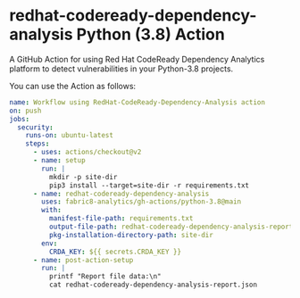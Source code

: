 # redhat-codeready-dependency-analysis Python (3.8)  Action

A GitHub Action for using Red Hat CodeReady Dependency Analytics platform to detect vulnerabilities in your Python-3.8 projects.

You can use the Action as follows:

```yaml
name: Workflow using RedHat-CodeReady-Dependency-Analysis action
on: push
jobs:
  security:
    runs-on: ubuntu-latest
    steps:
      - uses: actions/checkout@v2
      - name: setup
        run: |
          mkdir -p site-dir
          pip3 install --target=site-dir -r requirements.txt      
      - name: redhat-codeready-dependency-analysis
        uses: fabric8-analytics/gh-actions/python-3.8@main
        with:
          manifest-file-path: requirements.txt
          output-file-path: redhat-codeready-dependency-analysis-report.json
          pkg-installation-directory-path: site-dir
        env:
          CRDA_KEY: ${{ secrets.CRDA_KEY }}
      - name: post-action-setup
        run: |
          printf "Report file data:\n"
          cat redhat-codeready-dependency-analysis-report.json
```
